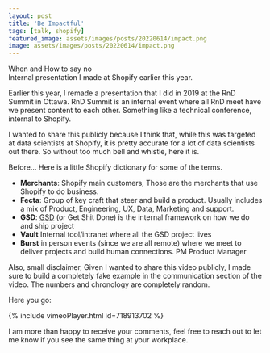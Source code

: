 ```yaml
---
layout: post
title: 'Be Impactful'
tags: [talk, shopify]
featured_image: assets/images/posts/20220614/impact.png
image: assets/images/posts/20220614/impact.png
---
```


When and How to say no  
Internal presentation I made at Shopify earlier this year.

<!--more-->

Earlier this year, I remade a presentation that I did in 2019 at the RnD Summit in Ottawa. RnD Summit is an internal event where all RnD meet have we present content to each other. Something like a technical conference, internal to Shopify.

I wanted to share this publicly because I think that, while this was targeted at data scientists at Shopify, it is pretty accurate for a lot of data scientists out there. So without too much bell and whistle, here it is.

Before… Here is a little Shopify dictionary for some of the terms. 
- **Merchants**: Shopify main customers, Those are the merchants that use Shopify to do business. 
- **Fecta**: Group of key craft that steer and build a product. Usually includes a mix of Product, Engineering, UX, Data, Marketing and support. 
- **GSD**: [GSD](https://shopify.engineering/running-engineering-program-guide) (or Get Shit Done) is the internal framework on how we do and ship project 
- **Vault**  Internal tool/intranet where all the GSD project lives
- **Burst** in person events (since we are all remote) where we meet to deliver projects and build human connections.
PM Product Manager

Also, small disclaimer, Given I wanted to share this video publicly, I made sure to build a completely fake example in the communication section of the video. The numbers and chronology are completely random.

Here you go:

{% include vimeoPlayer.html id=718913702 %}

I am more than happy to receive your comments, feel free to reach out to let me know if you see the same thing at your workplace. 
